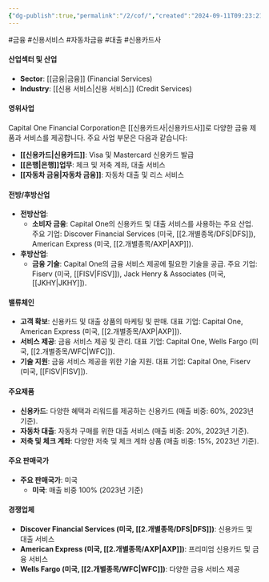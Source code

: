 ```yaml
---
{"dg-publish":true,"permalink":"/2/cof/","created":"2024-09-11T09:23:21.192+09:00","updated":"2025-06-03T20:05:58.351+09:00"}
---
```


#금융 #신용서비스 #자동차금융 #대출 #신용카드사

#### 산업섹터 및 산업

- **Sector**: [[금융\|금융]] (Financial Services)
- **Industry**: [[신용 서비스\|신용 서비스]] (Credit Services)

#### 영위사업

Capital One Financial Corporation은 [[신용카드사\|신용카드사]]로 다양한 금융 제품과 서비스를 제공합니다. 주요 사업 부문은 다음과 같습니다:

- **[[신용카드\|신용카드]]**: Visa 및 Mastercard 신용카드 발급
- **[[은행\|은행]]업무**: 체크 및 저축 계좌, 대출 서비스
- **[[자동차 금융\|자동차 금융]]**: 자동차 대출 및 리스 서비스

#### 전방/후방산업

- **전방산업**:
    - **소비자 금융**: Capital One의 신용카드 및 대출 서비스를 사용하는 주요 산업. 주요 기업: Discover Financial Services (미국, [[2.개별종목/DFS\|DFS]]), American Express (미국, [[2.개별종목/AXP\|AXP]]).
- **후방산업**:
    - **금융 기술**: Capital One의 금융 서비스 제공에 필요한 기술을 공급. 주요 기업: Fiserv (미국, [[FISV\|FISV]]), Jack Henry & Associates (미국, [[JKHY\|JKHY]]).

#### 밸류체인

- **고객 확보**: 신용카드 및 대출 상품의 마케팅 및 판매. 대표 기업: Capital One, American Express (미국, [[2.개별종목/AXP\|AXP]]).
- **서비스 제공**: 금융 서비스 제공 및 관리. 대표 기업: Capital One, Wells Fargo (미국, [[2.개별종목/WFC\|WFC]]).
- **기술 지원**: 금융 서비스 제공을 위한 기술 지원. 대표 기업: Capital One, Fiserv (미국, [[FISV\|FISV]]).

#### 주요제품

- **신용카드**: 다양한 혜택과 리워드를 제공하는 신용카드 (매출 비중: 60%, 2023년 기준).
- **자동차 대출**: 자동차 구매를 위한 대출 서비스 (매출 비중: 20%, 2023년 기준).
- **저축 및 체크 계좌**: 다양한 저축 및 체크 계좌 상품 (매출 비중: 15%, 2023년 기준).

#### 주요 판매국가

- **주요 판매국가**: 미국
    - **미국**: 매출 비중 100% (2023년 기준)

#### 경쟁업체

- **Discover Financial Services (미국, [[2.개별종목/DFS\|DFS]])**: 신용카드 및 대출 서비스
- **American Express (미국, [[2.개별종목/AXP\|AXP]])**: 프리미엄 신용카드 및 금융 서비스
- **Wells Fargo (미국, [[2.개별종목/WFC\|WFC]])**: 다양한 금융 서비스 제공